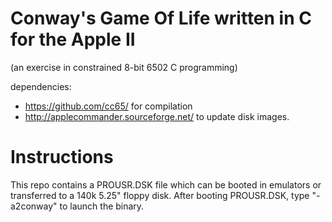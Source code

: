 # Conway's Game Of Life written in C for the Apple II
(an exercise in constrained 8-bit 6502 C programming)

dependencies:
 * https://github.com/cc65/ for compilation
 * http://applecommander.sourceforge.net/ to update disk images.

# Instructions
This repo contains a PROUSR.DSK file which can be booted in emulators or transferred to a 140k 5.25" floppy disk.
After booting PROUSR.DSK, type "-a2conway" to launch the binary.
